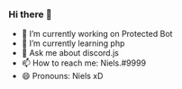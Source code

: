 ### Hi there 👋
- 🔭 I’m currently working on Protected Bot
- 🌱 I’m currently learning php
- 💬 Ask me about discord.js
- 📫 How to reach me: Niels.#9999
- 😄 Pronouns: Niels xD
